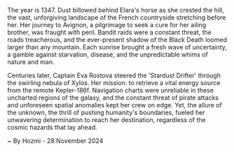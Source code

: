 
The year is 1347.  Dust billowed behind Elara's horse as she crested the hill, the vast, unforgiving landscape of the French countryside stretching before her.  Her journey to Avignon, a pilgrimage to seek a cure for her ailing brother, was fraught with peril.  Bandit raids were a constant threat, the roads treacherous, and the ever-present shadow of the Black Death loomed larger than any mountain.  Each sunrise brought a fresh wave of uncertainty, a gamble against starvation, disease, and the unpredictable whims of nature and man.

Centuries later, Captain Eva Rostova steered the 'Stardust Drifter' through the swirling nebula of Xylos.  Her mission: to retrieve a vital energy source from the remote Kepler-186f.   Navigation charts were unreliable in these uncharted regions of the galaxy, and the constant threat of pirate attacks and unforeseen spatial anomalies kept her crew on edge.  Yet, the allure of the unknown, the thrill of pushing humanity's boundaries, fueled her unwavering determination to reach her destination, regardless of the cosmic hazards that lay ahead.

~ By Hozmi - 28 November 2024
